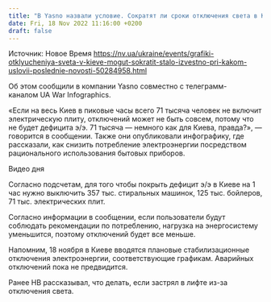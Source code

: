 ```yaml
---
title: "В Yasno назвали условие. Сократят ли сроки отключения света в Киеве"
date: Fri, 18 Nov 2022 11:16:00 +0200
draft: false
---
```

Источник: Новое Время https://nv.ua/ukraine/events/grafiki-otklyucheniya-sveta-v-kieve-mogut-sokratit-stalo-izvestno-pri-kakom-uslovii-poslednie-novosti-50284958.html


Об этом сообщили в компании Yasno совместно с телеграмм-каналом UA War Infographics.

«Если на весь Киев в пиковые часы всего 71 тысяча человек не включит электрическую плиту, отключений может не быть совсем, потому что не будет дефицита э/э. 71 тысяча — немного как для Киева, правда?», — говорится в сообщении. Также они опубликовали инфографику, где рассказали, как снизить потребление электроэнергии посредством рационального использования бытовых приборов.

 Видео дня   

 Согласно подсчетам, для того чтобы покрыть дефицит э/э в Киеве на 1 час нужно выключить 357 тыс. стиральных машинок, 125 тыс. бойлеров, 71 тыс. электрических плит.

Согласно информации в сообщении, если пользователи будут соблюдать рекомендации по потреблению, нагрузка на энергосистему уменьшится, поэтому отключений будет все меньше.

Напомним, 18 ноября в Киеве вводятся плановые стабилизационные отключения электроэнергии, соответствующие графикам. Аварийных отключений пока не предвидится.

Ранее НВ рассказывал, что делать, если застрял в лифте из-за отключения света.
